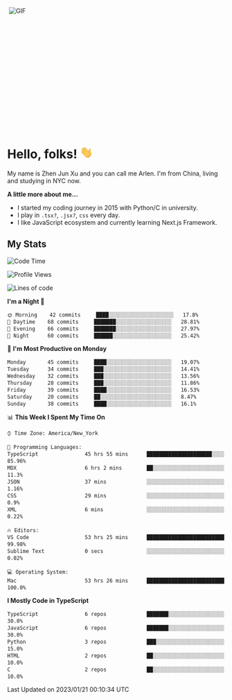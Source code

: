 <img align="right" alt="GIF" src="https://media.giphy.com/media/xUA7bdpLxQhsSQdyog/giphy.gif" width="500" height="320" />

# Hello, folks! <img src="https://raw.githubusercontent.com/arlenxuzj/arlenxuzj/master/assets/wave.gif" width="30px">

My name is Zhen Jun Xu and you can call me Arlen. I'm from China, living and studying in NYC now.

**A little more about me...**

 - I started my coding journey in 2015 with Python/C in university.
 - I play in `.tsx?`, `.jsx?`, `css` every day.
 - I like JavaScript ecosystem and currently learning Next.js Framework.

## My Stats

<!--START_SECTION:waka-->
![Code Time](http://img.shields.io/badge/Code%20Time-2%2C974%20hrs%2024%20mins-blue)

![Profile Views](http://img.shields.io/badge/Profile%20Views-7-blue)

![Lines of code](https://img.shields.io/badge/From%20Hello%20World%20I%27ve%20Written-322%20Thousand%20lines%20of%20code-blue)

**I'm a Night 🦉** 

```text
🌞 Morning    42 commits     ████░░░░░░░░░░░░░░░░░░░░░   17.8% 
🌆 Daytime    68 commits     ███████░░░░░░░░░░░░░░░░░░   28.81% 
🌃 Evening    66 commits     ███████░░░░░░░░░░░░░░░░░░   27.97% 
🌙 Night      60 commits     ██████░░░░░░░░░░░░░░░░░░░   25.42%

```
📅 **I'm Most Productive on Monday** 

```text
Monday       45 commits     ████░░░░░░░░░░░░░░░░░░░░░   19.07% 
Tuesday      34 commits     ███░░░░░░░░░░░░░░░░░░░░░░   14.41% 
Wednesday    32 commits     ███░░░░░░░░░░░░░░░░░░░░░░   13.56% 
Thursday     28 commits     ███░░░░░░░░░░░░░░░░░░░░░░   11.86% 
Friday       39 commits     ████░░░░░░░░░░░░░░░░░░░░░   16.53% 
Saturday     20 commits     ██░░░░░░░░░░░░░░░░░░░░░░░   8.47% 
Sunday       38 commits     ████░░░░░░░░░░░░░░░░░░░░░   16.1%

```


📊 **This Week I Spent My Time On** 

```text
⌚︎ Time Zone: America/New_York

💬 Programming Languages: 
TypeScript               45 hrs 55 mins      █████████████████████░░░░   85.96% 
MDX                      6 hrs 2 mins        ██░░░░░░░░░░░░░░░░░░░░░░░   11.3% 
JSON                     37 mins             ░░░░░░░░░░░░░░░░░░░░░░░░░   1.16% 
CSS                      29 mins             ░░░░░░░░░░░░░░░░░░░░░░░░░   0.9% 
XML                      6 mins              ░░░░░░░░░░░░░░░░░░░░░░░░░   0.22%

🔥 Editors: 
VS Code                  53 hrs 25 mins      █████████████████████████   99.98% 
Sublime Text             0 secs              ░░░░░░░░░░░░░░░░░░░░░░░░░   0.02%

💻 Operating System: 
Mac                      53 hrs 26 mins      █████████████████████████   100.0%

```

**I Mostly Code in TypeScript** 

```text
TypeScript               6 repos             ███████░░░░░░░░░░░░░░░░░░   30.0% 
JavaScript               6 repos             ███████░░░░░░░░░░░░░░░░░░   30.0% 
Python                   3 repos             ███░░░░░░░░░░░░░░░░░░░░░░   15.0% 
HTML                     2 repos             ██░░░░░░░░░░░░░░░░░░░░░░░   10.0% 
C                        2 repos             ██░░░░░░░░░░░░░░░░░░░░░░░   10.0%

```



 Last Updated on 2023/01/21 00:10:34 UTC
<!--END_SECTION:waka-->
